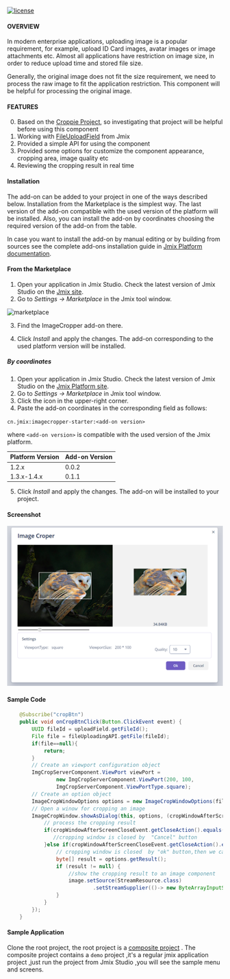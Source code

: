 [![license](https://img.shields.io/badge/license-Apache%20License%202.0-blue.svg?style=flat)](http://www.apache.org/licenses/LICENSE-2.0)
 
#### OVERVIEW

In modern enterprise applications, uploading image is a popular requirement, for example, upload ID Card images, avatar images or image attachments etc.
Almost all applications have restriction on image size, in order to reduce upload time and stored file size.

Generally, the original image does not fit the size requirement, we need to process the raw image to fit the application restriction. 
This component will be helpful for processing the original image.              

#### FEATURES
0. Based on the  [Croppie Project](https://github.com/foliotek/croppie), so investigating that project will be helpful before using this component
0. Working with [FileUploadField](https://docs.jmix.io/jmix/ui/vcl/components/file-upload-field.html) from Jmix    
0. Provided a simple API for using the component
0. Provided some options for customize the component appearance, cropping area, image quality etc
0. Reviewing the cropping result in real time

#### Installation <a name="installation"></a>

The add-on can be added to your project in one of the ways described below. Installation from the Marketplace is the simplest way. The last version of the add-on compatible with the used version of the platform will be installed.
Also, you can install the add-on by coordinates choosing the required version of the add-on from the table.

In case you want to install the add-on by manual editing or by building from sources see the complete add-ons installation guide in [Jmix Platform documentation](https://docs.jmix.io/jmix/add-ons.html#installation).

####  From the Marketplace <a name="from-the-marketplace"></a>

1. Open your application in Jmix Studio. Check the latest version of Jmix Studio on the [Jmix site](https://www.jmix.io/tools/).
2. Go to *Settings -> Marketplace* in the Jmix tool window.

 ![marketplace](https://docs.jmix.io/jmix/_images/addons/marketplace.png)

3. Find the ImageCropper add-on there.

4. Click *Install* and apply the changes.
The add-on corresponding to the used platform version will be installed.

#####  By coordinates <a name="by-coordinates"></a>

1. Open your application in Jmix Studio. Check the latest version of Jmix Studio on the [Jmix Platform site](https://www.jmix.io/tools/).
2. Go to *Settings -> Marketplace* in Jmix tool window.
3. Click the icon in the upper-right corner.
4. Paste the add-on coordinates in the corresponding field as follows:

 `cn.jmix:imagecropper-starter:<add-on version>`

 where `<add-on version>` is compatible with the used version of the Jmix platform.

 | Platform Version | Add-on Version |
|------------------|----------------|
| 1.2.x            | 0.0.2          |
 | 1.3.x-1.4.x      | 0.1.1          |

5. Click *Install* and apply the changes. The add-on will be installed to your project.

     
#### Screenshot
![image](imagecropper/doc/images/cropping.png)

#### Sample Code
```java
    @Subscribe("cropBtn")
    public void onCropBtnClick(Button.ClickEvent event) {
        UUID fileId = uploadField.getFileId();
        File file = fileUploadingAPI.getFile(fileId);
        if(file==null){
            return;
        }
        // Create an viewport configuration object
        ImgCropServerComponent.ViewPort viewPort =
                new ImgCropServerComponent.ViewPort(200, 100,
                ImgCropServerComponent.ViewPortType.square);
        // Create an option object
        ImageCropWindowOptions options = new ImageCropWindowOptions(file, 10, viewPort);
        // Open a winow for cropping an image
        ImageCropWindow.showAsDialog(this, options, (cropWindowAfterScreenCloseEvent)->{
            // process the cropping result
            if(cropWindowAfterScreenCloseEvent.getCloseAction().equals(WINDOW_DISCARD_AND_CLOSE_ACTION)){
               //cropping window is closed by  "Cancel" button
            }else if(cropWindowAfterScreenCloseEvent.getCloseAction().equals(WINDOW_COMMIT_AND_CLOSE_ACTION)){
                // cropping window is closed  by "ok" button,then we can get the cropping result in bytes.
                byte[] result = options.getResult();
                if (result != null) {
                    //show the cropping result to an image component
                    image.setSource(StreamResource.class)
                            .setStreamSupplier(()-> new ByteArrayInputStream(result)).setBufferSize(1024);
                }
            }
        });
    }
```
#### Sample Application
Clone the root project, the root project is a [composite project](https://docs.jmix.io/jmix/whats-new/index.html#composite-projects) . The  composite project contains a `demo` project ,it's a regular jmix application project ,just run the project from Jmix Studio ,you will see the sample menu and  screens.
